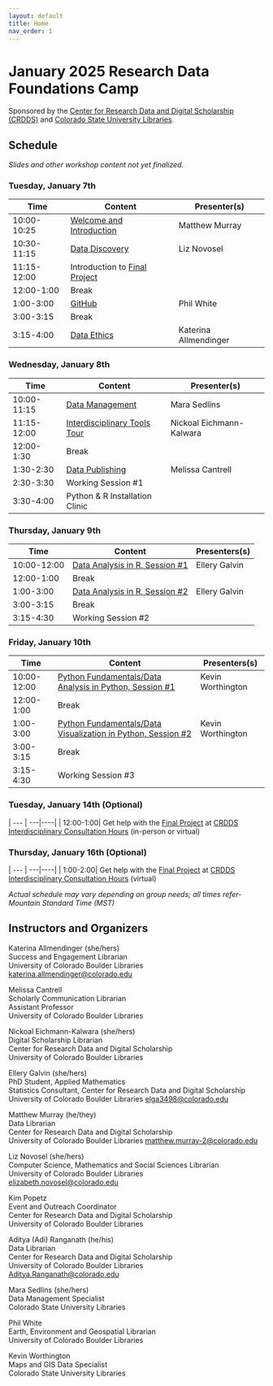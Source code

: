 ```yaml
---
layout: default
title: Home
nav_order: 1
---
```

# January 2025 Research Data Foundations Camp
Sponsored by the [Center for Research Data and Digital Scholarship (CRDDS)](https://www.colorado.edu/crdds/) and [Colorado State University Libraries](https://lib.colostate.edu/services/data-management/).

## Schedule

_Slides and other workshop content not yet finalized._

### Tuesday, January 7th

| Time | Content|Presenter(s)|
| --- | ---|----|
| 10:00-10:25 | [Welcome and Introduction](content/introduction.html)|Matthew Murray|
| 10:30-11:15| [Data Discovery](content/data-discovery.html)| Liz Novosel|
| 11:15-12:00| Introduction to [Final Project](content/wrap-up/microcredential.html)|
| 12:00-1:00| Break|
| 1:00-3:00| [GitHub](content/git_github.html)| Phil White|
| 3:00-3:15| Break|
| 3:15-4:00| [Data Ethics](content/data-ethics.html)| Katerina Allmendinger|

### Wednesday, January 8th

| Time | Content|Presenter(s)|
| --- | ---|----|
| 10:00-11:15| [Data Management](content/data_management.html)|Mara Sedlins|
| 11:15-12:00| [Interdisciplinary Tools Tour](content/interdisciplinary-tour.html)| Nickoal Eichmann-Kalwara|
| 12:00-1:30 | Break|
| 1:30-2:30| [Data Publishing](content/data-publishing-CU-scholar.html)| Melissa Cantrell|
| 2:30-3:30| Working Session #1|
| 3:30-4:00| Python & R Installation Clinic| 

### Thursday, January 9th

| Time | Content|Presenters(s)|
| --- | ---|----|
| 10:00-12:00 | [Data Analysis in R, Session #1](content/data-analysis-in-R.html)|Ellery Galvin|
| 12:00-1:00| Break
| 1:00-3:00 | [Data Analysis in R, Session #2](content/data-analysis-in-R.html)|Ellery Galvin|
| 3:00-3:15| Break|
| 3:15-4:30| Working Session #2|

### Friday, January 10th

| Time | Content|Presenters(s)
| --- | ---|----|
| 10:00-12:00| [Python Fundamentals/Data Analysis in Python, Session #1](content/data-analysis-in-python/python102.html)| Kevin Worthington|
| 12:00-1:00| Break|
| 1:00-3:00| [Python Fundamentals/Data Visualization in Python, Session #2](content/data-analysis-in-python/python201.html)| Kevin Worthington|
| 3:00-3:15| Break|
| 3:15-4:30| Working Session #3|

### Tuesday, January 14th (Optional)

| --- | ---|----|
| 12:00-1:00| Get help with the [Final Project](content/wrap-up/microcredential.html) at [CRDDS Interdisciplinary Consultation Hours](https://colorado.libcal.com/calendar/events/CHTuesdays10) (in-person or virtual)

### Thursday, January 16th (Optional)

| --- | ---|----|
| 1:00-2:00| Get help with the [Final Project](content/wrap-up/microcredential.html) at [CRDDS Interdisciplinary Consultation Hours](https://colorado.libcal.com/event/13797344) (virtual)

_Actual schedule may vary depending on group needs; all times refer-Mountain Standard Time (MST)_  


## Instructors and Organizers

Katerina Allmendinger (she/hers)\
Success and Engagement Librarian\
University of Colorado Boulder Libraries\
[katerina.allmendinger@colorado.edu](mailto:katerina.allmendinger@colorado.edu)

Melissa Cantrell\
Scholarly Communication Librarian\
Assistant Professor\
University of Colorado Boulder Libraries

Nickoal Eichmann-Kalwara (she/hers)\
Digital Scholarship Librarian\
Center for Research Data and Digital Scholarship\
University of Colorado Boulder Libraries

Ellery Galvin (she/hers)\
PhD Student, Applied Mathematics\
Statistics Consultant, Center for Research Data and Digital Scholarship\
University of Colorado Boulder Libraries
[elga3498@colorado.edu](mailto:elga3498@colorado.edu)

Matthew Murray (he/they)\
Data Librarian\
Center for Research Data and Digital Scholarship\
University of Colorado Boulder Libraries
[matthew.murray-2@colorado.edu](mailto:matthew.murray-2@colorado.edu)

Liz Novosel (she/hers)\
Computer Science, Mathematics and Social Sciences Librarian\
University of Colorado Boulder Libraries\
[elizabeth.novosel@colorado.edu](mailto:elizabeth.novosel@colorado.edu)

Kim Popetz\
Event and Outreach Coordinator\
Center for Research Data and Digital Scholarship\
University of Colorado Boulder Libraries

Aditya (Adi) Ranganath (he/his)  
Data Librarian  
Center for Research Data and Digital Scholarship  
University of Colorado Boulder Libraries  
[Aditya.Ranganath@colorado.edu](mailto:Aditya.Ranganath@colorado.edu)

Mara Sedlins (she/hers)\
Data Management Specialist\
Colorado State University Libraries

Phil White\
Earth, Environment and Geospatial Librarian\
University of Colorado Boulder Libraries

Kevin Worthington\
Maps and GIS Data Specialist\
Colorado State University Libraries

